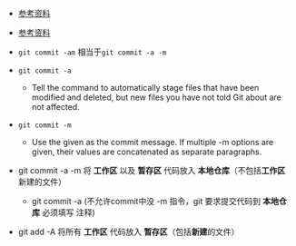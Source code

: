 * [参考资料](https://www.kernel.org/pub/software/scm/git/docs/git-commit.html)
* [参考资料](https://git-scm.com/docs/git-commit)
* `git commit -am` 相当于`git commit -a -m`
* `git commit -a`
	* Tell the command to automatically stage files that have been modified and deleted, but new files you have not told Git about are not affected.
* `git commit -m`
	* Use the given <msg> as the commit message. If multiple -m options are given, their values are concatenated as separate paragraphs.

* git commit -a -m 将 **工作区** 以及 **暂存区** 代码放入 **本地仓库**（不包括**工作区**新建的文件）
	* git commit -a (不允许commit中没 -m 指令，git 要求提交代码到 **本地仓库** 必须填写 注释)
* git add -A 将所有 **工作区** 代码放入 **暂存区**（包括**新建**的文件）